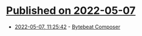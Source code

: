 # [Published on 2022-05-07](index.md)

* [2022-05-07, 11:25:42](https://news.ycombinator.com/item?id=31293686) - [Bytebeat Composer](https://dollchan.net/bytebeat/#v3b64q1ZKzk9JVbJSKtHSKFEzNDO2MLE3szLV1NIw0dUwVCuxs7PQ1LSz0zBW0wWyLTVrgKSZUi0A)
